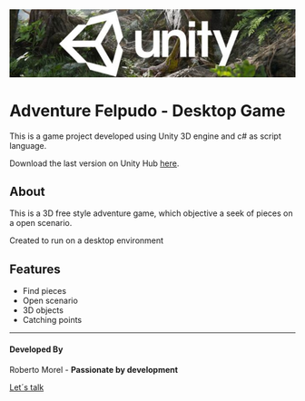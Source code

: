 <img src="https://raw.githubusercontent.com/robertomorel/assets/master/unity.jpeg">

# Adventure Felpudo - Desktop Game
This is a game project developed using Unity 3D engine and c# as script language. 

Download the last version on Unity Hub [here](https://public-cdn.cloud.unity3d.com/hub/prod/UnityHubSetup.exe).

## About
This is a 3D free style adventure game, which objective a seek of pieces on a open scenario.

Created to run on a desktop environment

## Features
- Find pieces 
- Open scenario
- 3D objects 
- Catching points

---

#### Developed By

Roberto Morel - __Passionate by development__

[Let´s talk](https://www.linkedin.com/in/roberto-morel-6b9065193/)